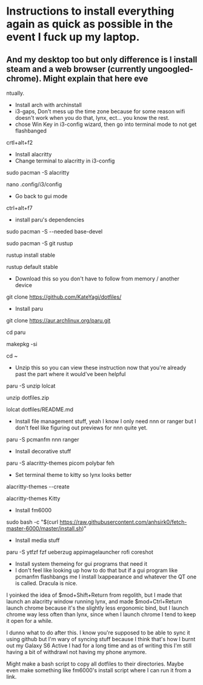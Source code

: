 
# Instructions to install everything again as quick as possible in the event I fuck up my laptop.
## And my desktop too but only difference is I install steam and a web browser (currently ungoogled-chrome). Might explain that here eve
ntually.

- Install arch with archinstall
- i3-gaps, Don't mess up the time zone because for some reason wifi doesn't work when you do that, lynx, ect... you know the rest.
- chose Win Key in i3-config wizard, then go into terminal mode to not get flashbanged

 crtl+alt+f2


- Install alacritty
- Change terminal to alacritty in i3-config

 sudo pacman -S alacritty 

 nano .config/i3/config


- Go back to gui mode

 ctrl+alt+f7


- install paru's dependencies

 sudo pacman -S --needed base-devel

 sudo pacman -S git rustup

 rustup install stable

 rustup default stable


- Download this so you don't have to follow from memory / another device

git clone https://github.com/KateYagi/dotfiles/


- Install paru

 git clone https://aur.archlinux.org/paru.git

 cd paru

 makepkg -si

 cd ~


- Unzip this so you can view these instruction now that you're already past the part where it would've been helpful

 paru -S unzip lolcat

 unzip dotfiles.zip

 lolcat dotfiles/README.md


- Install file management stuff, yeah I know I only need nnn or ranger but I don't feel like figuring out previews for nnn quite yet.

 paru -S pcmanfm nnn ranger


- Install decorative stuff

 paru -S alacritty-themes picom polybar feh


- Set terminal theme to kitty so lynx looks better

 alacritty-themes --create

 alacritty-themes Kitty


- Install fm6000

 sudo bash -c "$(curl https://raw.githubusercontent.com/anhsirk0/fetch-master-6000/master/install.sh)"


- Install media stuff

 paru -S ytfzf fzf ueberzug appimagelauncher rofi coreshot


- Install system themeing for gui programs that need it
- I don't feel like looking up how to do that but if a gui program like pcmanfm flashbangs me I install lxappearance and whatever the QT one is called. Dracula is nice.

I yoinked the idea of $mod+Shift+Return from regolith, but I made that launch an alacritty window running lynx, and made $mod+Ctrl+Return launch chrome because it's the slightly less ergonomic bind, but I launch chrome way less often than lynx, since when I launch chrome I tend to keep it open for a while. 

I dunno what to do after this. I know you're supposed to be able to sync it using github but I'm wary of syncing stuff because I think that's how I burnt out my Galaxy S6 Active I had for a long time and as of writing this I'm still having a bit of withdrawl not having my phone anymore.

Might make a bash script to copy all dotfiles to their directories. Maybe even make something like fm6000's install script where I can run it from a link.
